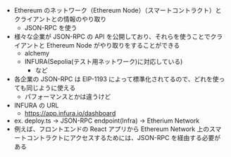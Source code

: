 - Ethereum のネットワーク（Ethereum Node）（スマートコントラクト）とクライアントとの情報のやり取り
  - JSON-RPC を使う
- 様々な企業が JSON-RPC の API を公開しており、それらを使うことでクライアントと Ethereum Node がやり取りをすることができる
  - alchemy
  - INFURA(Sepolia(テスト用ネットワーク)に対応している)
    - など
- 各企業の JSON-RPC は EIP-1193 によって標準化されてるので、どれを使っても同じように使える
  - パフォーマンスとかは違うけど
- INFURA の URL
  - https://app.infura.io/dashboard
- ex. deploy.ts -> JSON-RPC endpoint(Infra) -> Etherium Network
- 例えば、フロントエンドの React アプリから Ethereum Network 上のスマートコントラクトにアクセスするためには、JSON-RPC を経由する必要がある
